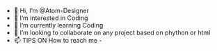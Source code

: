 - 👋 Hi, I’m @Atom-Designer
- 👀 I’m interested in Coding
- 🌱 I’m currently learning Coding
- 💞️ I’m looking to collaborate on any project based on phython or html
- 📫 TIPS ON How to reach me - 

<!---
Atom-Designer/Atom-Designer is a ✨ special ✨ repository because its `README.md` (this file) appears on your GitHub profile.
You can click the Preview link to take a look at your changes.
--->
